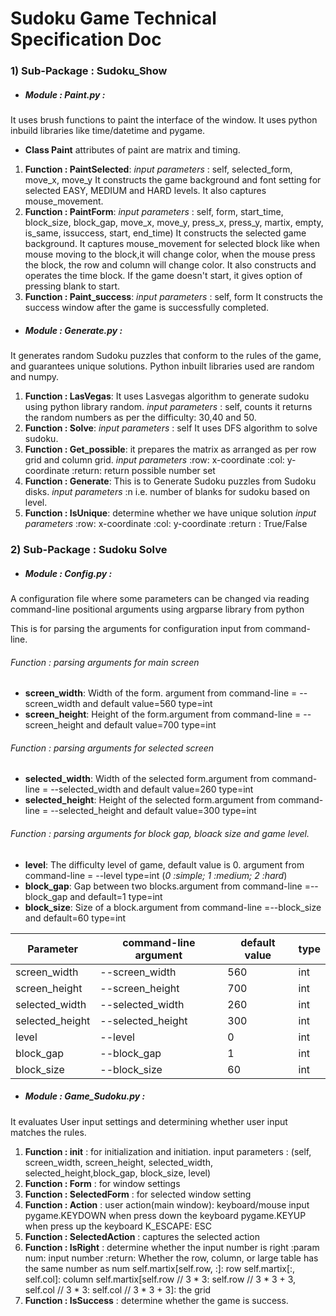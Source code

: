 # Sudoku Game Technical Specification Doc

### 1) Sub-Package : Sudoku_Show
- ##### Module : Paint.py : 
It uses brush functions to paint the interface of the window. It uses python inbuild libraries like time/datetime and pygame.

 - **Class Paint** 
 attributes of paint are matrix and timing.
1) **Function : PaintSelected**:
*input parameters* :  self, 
                    selected_form, 
                    move_x, 
                    move_y
        It constructs the game background and font setting for selected EASY, MEDIUM and HARD levels. It also captures mouse_movement.
2) **Function : PaintForm**:
*input parameters* :  self, 
                    form, 
                    start_time, 
                    block_size, 
                    block_gap,
                    move_x, 
                    move_y, 
                    press_x, 
                    press_y, 
                    martix, 
                    empty, 
                    is_same, 
                    issuccess, 
                    start,
                    end_time)
It constructs the selected game background. It captures mouse_movement for selected block like when mouse moving to the block,it will change color,
when the mouse press the block, the row and column will change color.
It also constructs and operates the time block.
If the game doesn't start, it gives option of pressing blank to start.
3) **Function : Paint_success**:
*input parameters* :  self, 
                    form
It constructs the success window after the game is successfully completed.                    
- ##### Module : Generate.py : 
It generates random Sudoku puzzles that conform to the rules of the game, and guarantees unique solutions. Python inbuilt libraries used are random and numpy.
1) **Function : LasVegas**:
It uses Lasvegas algorithm to generate sudoku using python library random.
*input parameters* :  self, 
                    counts
it returns the random numbers as per the difficulty: 30,40 and 50.
2) **Function : Solve**:
*input parameters* : self
It uses DFS algorithm to solve sudoku.
3) **Function : Get_possible**:
it prepares the matrix as arranged as per row grid and column grid.
*input parameters* :row: x-coordinate
        :col: y-coordinate
        :return: return possible number set
4) **Function : Generate**:
This is to Generate Sudoku puzzles from Sudoku disks.
*input parameters* :n i.e. number of blanks for sudoku based on level.
5) **Function : IsUnique**:
determine whether we have unique solution
*input parameters* :row: x-coordinate
        :col: y-coordinate
        :return : True/False

###  2) Sub-Package : Sudoku Solve
- ##### Module : Config.py : 
 A configuration file where some parameters can be changed via reading command-line positional arguments using argparse library from python

This is for parsing the arguments for configuration input from command-line.
###### Function : parsing arguments for main screen
  - **screen_width**: Width of the form. argument from command-line = --screen_width and default value=560 type=int
 - **screen_height**: Height of the form.argument from command-line = --screen_height and default value=700 type=int
 
###### Function : parsing arguments for selected screen
 - **selected_width**: Width of the selected form.argument from command-line = --selected_width and default value=260 type=int
 - **selected_height**: Height of the selected form.argument from command-line = --selected_height and default value=300 type=int

###### Function : parsing arguments for block gap, bloack size and game level.
 - **level**: The difficulty level of game, default value is 0. argument from command-line = --level type=int
(*0 :simple; 1 :medium; 2 :hard*)
 - **block_gap**: Gap between two blocks.argument from command-line =--block_gap and default=1 type=int
 - **block_size**: Size of a block.argument from command-line =--block_size and default=60 type=int

| Parameter | command-line argument | default value | type |
|--|--|--|--|
|screen_width|--screen_width|560|int|
|screen_height|--screen_height|700|int|
|selected_width|--selected_width|260|int|
|selected_height|--selected_height|300|int|
|level|--level|0|int|
|block_gap|--block_gap|1|int|
|block_size|--block_size|60|int|

- ##### Module : Game_Sudoku.py : 
It evaluates User input settings and determining whether user input matches the rules.

1) **Function : __init__** : for initialization and initiation.
input parameters : (self, screen_width, screen_height, selected_width, selected_height,block_gap, block_size, level)
2) **Function : Form** : for window settings
3) **Function : SelectedForm** : for selected window setting
4) **Function : Action** : user action(main window): keyboard/mouse input
    pygame.KEYDOWN when press down the keyboard
    pygame.KEYUP when press up the keyboard
    K_ESCAPE: ESC
5) **Function : SelectedAction** : captures the selected action
6) **Function : IsRight** : determine whether the input number is right
        :param num: input number
        :return: Whether the row, column, or large table has the same number as num
        self.martix[self.row, :]: row
        self.martix[:, self.col]: column
        self.martix[self.row // 3 * 3: self.row // 3 * 3 + 3, self.col // 3 * 3: self.col // 3 * 3 + 3]: the grid
7) **Function : IsSuccess** : determine whether the game is success.
    





